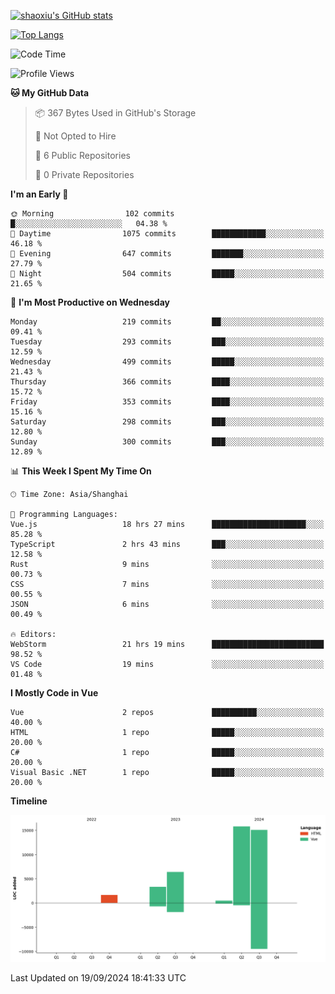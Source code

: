 [![shaoxiu's GitHub stats](https://github-readme-stats.vercel.app/api?username=shaoxiu&count_private=true&show_icons=true)](https://github.com/anuraghazra/github-readme-stats)

[![Top Langs](https://github-readme-stats.vercel.app/api/top-langs/?username=shaoxiu&layout=compact)](https://github.com/anuraghazra/github-readme-stats)


<!--START_SECTION:waka-->
![Code Time](http://img.shields.io/badge/Code%20Time-46%20hrs%2022%20mins-blue)

![Profile Views](http://img.shields.io/badge/Profile%20Views-32-blue)

**🐱 My GitHub Data** 

> 📦 367 Bytes Used in GitHub's Storage 
 > 
> 🚫 Not Opted to Hire
 > 
> 📜 6 Public Repositories 
 > 
> 🔑 0 Private Repositories 
 > 
**I'm an Early 🐤** 

```text
🌞 Morning                102 commits         █░░░░░░░░░░░░░░░░░░░░░░░░   04.38 % 
🌆 Daytime                1075 commits        ████████████░░░░░░░░░░░░░   46.18 % 
🌃 Evening                647 commits         ███████░░░░░░░░░░░░░░░░░░   27.79 % 
🌙 Night                  504 commits         █████░░░░░░░░░░░░░░░░░░░░   21.65 % 
```
📅 **I'm Most Productive on Wednesday** 

```text
Monday                   219 commits         ██░░░░░░░░░░░░░░░░░░░░░░░   09.41 % 
Tuesday                  293 commits         ███░░░░░░░░░░░░░░░░░░░░░░   12.59 % 
Wednesday                499 commits         █████░░░░░░░░░░░░░░░░░░░░   21.43 % 
Thursday                 366 commits         ████░░░░░░░░░░░░░░░░░░░░░   15.72 % 
Friday                   353 commits         ████░░░░░░░░░░░░░░░░░░░░░   15.16 % 
Saturday                 298 commits         ███░░░░░░░░░░░░░░░░░░░░░░   12.80 % 
Sunday                   300 commits         ███░░░░░░░░░░░░░░░░░░░░░░   12.89 % 
```


📊 **This Week I Spent My Time On** 

```text
🕑︎ Time Zone: Asia/Shanghai

💬 Programming Languages: 
Vue.js                   18 hrs 27 mins      █████████████████████░░░░   85.28 % 
TypeScript               2 hrs 43 mins       ███░░░░░░░░░░░░░░░░░░░░░░   12.58 % 
Rust                     9 mins              ░░░░░░░░░░░░░░░░░░░░░░░░░   00.73 % 
CSS                      7 mins              ░░░░░░░░░░░░░░░░░░░░░░░░░   00.55 % 
JSON                     6 mins              ░░░░░░░░░░░░░░░░░░░░░░░░░   00.49 % 

🔥 Editors: 
WebStorm                 21 hrs 19 mins      █████████████████████████   98.52 % 
VS Code                  19 mins             ░░░░░░░░░░░░░░░░░░░░░░░░░   01.48 % 
```

**I Mostly Code in Vue** 

```text
Vue                      2 repos             ██████████░░░░░░░░░░░░░░░   40.00 % 
HTML                     1 repo              █████░░░░░░░░░░░░░░░░░░░░   20.00 % 
C#                       1 repo              █████░░░░░░░░░░░░░░░░░░░░   20.00 % 
Visual Basic .NET        1 repo              █████░░░░░░░░░░░░░░░░░░░░   20.00 % 
```



**Timeline**

![Lines of Code chart](https://raw.githubusercontent.com/shaoxiu/shaoxiu/main/assets/bar_graph.png)


 Last Updated on 19/09/2024 18:41:33 UTC
<!--END_SECTION:waka-->
